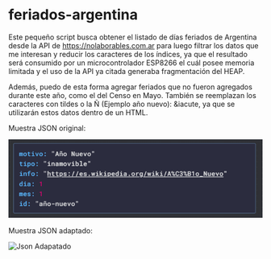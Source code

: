 # feriados-argentina

Este pequeño script busca obtener el listado de días feriados de Argentina desde la API de https://nolaborables.com.ar
para luego filtrar los datos que me interesan y reducir los caracteres de los índices, ya que el resultado será consumido por un microcontrolador ESP8266 el cuál posee memoria limitada y el uso de la API ya citada generaba fragmentación del HEAP.

Además, puedo de esta forma agregar feriados que no fueron agregados durante este año, como el del Censo en Mayo.
También se reemplazan los caracteres con tildes o la Ñ (Ejemplo año nuevo): &iacute, ya que se utilizarán estos datos dentro de un HTML.

Muestra JSON original:

![Json original](no-laborable.png)

Muestra JSON adaptado:

![Json Adapatado](adaptación.png)